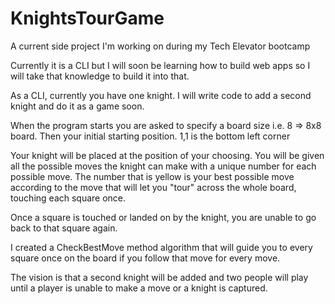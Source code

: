 # KnightsTourGame
A current side project I'm working on during my Tech Elevator bootcamp

Currently it is a CLI but I will soon be learning how to build web apps so I will take that knowledge to build it into that.

As a CLI, currently you have one knight. I will write code to add a second knight and do it as a game soon.

When the program starts you are asked to specify a board size i.e. 8 => 8x8 board. Then your initial starting position.
1,1 is the bottom left corner

Your knight will be placed at the position of your choosing. You will be given all the possible moves the knight can make
with a unique number for each possible move. The number that is yellow is your best possible move
according to the move that will let you "tour" across the whole board, touching each square once. 

Once a square is touched or landed on by the knight, you are unable to go back to that square again.

I created a CheckBestMove method algorithm that will guide you to every square once on the board if you follow that move for 
every move.

The vision is that a second knight will be added and two people will play until a player is unable to make a move
or a knight is captured. 


